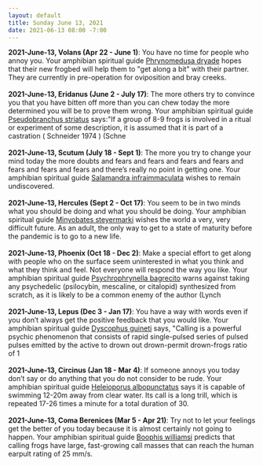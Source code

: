```yaml
---
layout: default
title: Sunday June 13, 2021
date: 2021-06-13 08:00 -7:00
---
```


**2021-June-13, Volans (Apr 22 - June 1)**: You have no time for people who annoy you. Your amphibian spiritual guide [Phrynomedusa dryade](https://amphibiaweb.org/cgi/amphib_query?where-genus=Phrynomedusa&where-species=dryade) hopes that their new frogbed will help them to "get along a bit" with their partner. They are currently in pre-operation for oviposition and bray creeks. <br /><br />**2021-June-13, Eridanus (June 2 - July 17)**: The more others try to convince you that you have bitten off more than you can chew today the more determined you will be to prove them wrong. Your amphibian spiritual guide [Pseudobranchus striatus](https://amphibiaweb.org/cgi/amphib_query?where-genus=Pseudobranchus&where-species=striatus) says:"If a group of 8-9 frogs is involved in a ritual or experiment of some description, it is assumed that it is part of a castration ( Schneider 1974 )  (Schne <br /><br />**2021-June-13, Scutum (July 18 - Sept 1)**: The more you try to change your mind today the more doubts and fears and fears and fears and fears and fears and fears and fears and there’s really no point in getting one. Your amphibian spiritual guide [Salamandra infraimmaculata](https://amphibiaweb.org/cgi/amphib_query?where-genus=Salamandra&where-species=infraimmaculata) wishes to remain undiscovered. <br /><br />**2021-June-13, Hercules (Sept 2 - Oct 17)**: You seem to be in two minds what you should be doing and what you should be doing. Your amphibian spiritual guide [Minyobates steyermarki](https://amphibiaweb.org/cgi/amphib_query?where-genus=Minyobates&where-species=steyermarki) wishes the world a very, very difficult future. As an adult, the only way to get to a state of maturity before the pandemic is to go to a new life. <br /><br />**2021-June-13, Phoenix (Oct 18 - Dec 2)**: Make a special effort to get along with people who on the surface seem uninterested in what you think and what they think and feel. Not everyone will respond the way you like. Your amphibian spiritual guide [Psychrophrynella bagrecito](https://amphibiaweb.org/cgi/amphib_query?where-genus=Psychrophrynella&where-species=bagrecito) warns against taking any psychedelic (psilocybin, mescaline, or citalopid) synthesized from scratch, as it is likely to be a common enemy of the author (Lynch <br /><br />**2021-June-13, Lepus (Dec 3 - Jan 17)**: You have a way with words even if you don’t always get the positive feedback that you would like. Your amphibian spiritual guide [Dyscophus guineti](https://amphibiaweb.org/cgi/amphib_query?where-genus=Dyscophus&where-species=guineti) says, "Calling is a powerful psychic phenomenon that consists of rapid single-pulsed series of pulsed pulses emitted by the active to drown out drown-permit drown-frogs ratio of 1 <br /><br />**2021-June-13, Circinus (Jan 18 - Mar 4)**: If someone annoys you today don’t say or do anything that you do not consider to be rude. Your amphibian spiritual guide [Heleioporus albopunctatus](https://amphibiaweb.org/cgi/amphib_query?where-genus=Heleioporus&where-species=albopunctatus) says it is capable of swimming 12-20m away from clear water. Its call is a long trill, which is repeated 17-26 times a minute for a total duration of 30. <br /><br />**2021-June-13, Coma Berenices (Mar 5 - Apr 21)**: Try not to let your feelings get the better of you today because it is almost certainly not going to happen. Your amphibian spiritual guide [Boophis williamsi](https://amphibiaweb.org/cgi/amphib_query?where-genus=Boophis&where-species=williamsi) predicts that calling frogs have large, fast-growing call masses that can reach the human earpult rating of 25 mm/s. <br /><br />